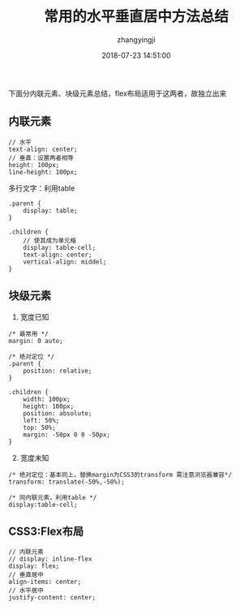﻿---
layout:     post
title:      "常用的水平垂直居中方法总结"
subtitle:   ""
date:       2018-07-23 14:51:00
author:     "zhangyingji"
header-img: "img/post-bg-2015.jpg"
catalog: true
tags:
    - CSS
---


下面分内联元素、块级元素总结，flex布局适用于这两者，故独立出来

## 内联元素

```
// 水平
text-align: center;
// 垂直：设置两者相等 
height: 100px;
line-height: 100px;
```

多行文字：利用table

```
.parent {
    display: table;
}

.children {
    // 使其成为单元格
    display: table-cell;
    text-align: center;
    vertical-align: middel;
}
```


## 块级元素

1. 宽度已知

```
/* 最常用 */
margin: 0 auto;

/* 绝对定位 */
.parent {
    position: relative;
}

.children {
    width: 100px;
    height: 100px;
    position: absolute;
    left: 50%;
    top: 50%;
    margin: -50px 0 0 -50px;
}
```

2. 宽度未知

```
/* 绝对定位：基本同上，替换margin为CSS3的transform 需注意浏览器兼容*/
transform: translate(-50%,-50%); 

/* 同内联元素，利用table */
display:table-cell;
```

## CSS3:Flex布局

```
// 内联元素
// display: inline-flex
display: flex;
// 垂直居中
align-items: center;
// 水平居中
justify-content: center;
```
